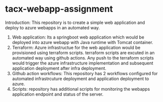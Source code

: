 # tacx-webapp-assignment
Introduction: This repository is to create a simple web application and deploy to azure webapps in an automated way.
1.  Web application: Its a springboot web application which would be deployed into azure webapp with Java runtime with Tomcat container.
2.  Terraform:  Azure infrastructue for the web application would be provisioned using terraform scripts. terraform scripts are excuted in an automated way using github actions. Any push to the terraform scripts would trigger the azure infrastructure implementation and subsequent application deployment after infra                     deployment.
3.  Github action workflows: This repository has 2 workflows configured for automated infrastrcuture deployment and application deployment to azure.
4.  Scripts:  repository has additional scripts for monitoring the webapps application endpoint and status of the server.
  
  

